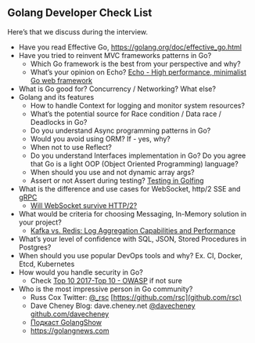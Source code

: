 
## Golang Developer Check List
Here’s that we discuss during the interview. 

- Have you read Effective Go, https://golang.org/doc/effective_go.html
- Have you tried to reinvent MVC frameworks patterns in Go? 
	* Which Go framework is the best from your perspective and why? 
	* What’s your opinion on Echo? [Echo - High performance, minimalist Go web framework](https://echo.labstack.com/)
- What is Go good for? Concurrency / Networking? What else?
- Golang and its features
	* How to handle Context for logging and monitor system resources?
	* What’s the potential source for Race condition / Data race / Deadlocks in Go? 
	* Do you understand Async programming patterns in Go?
	* Would you avoid using ORM? If - yes, why? 
	* When not to use Reflect?
	* Do you understand Interfaces implementation in Go? Do you agree that Go is a light OOP (Object Oriented Programming) language?
	* When should you use and not dynamic array args?  
	* Assert or not Assert during testing? [Testing in Golfing](https://medium.com/@thejasbabu/testing-in-golang-c378b351002d)
- What is the difference and use cases for WebSocket, http/2 SSE and [gRPC](https://grpc.io/)
	* [Will WebSocket survive HTTP/2?](https://www.infoq.com/articles/websocket-and-http2-coexist)
- What would be criteria for choosing Messaging, In-Memory solution in your project?
	* [Kafka vs. Redis: Log Aggregation Capabilities and Performance](https://logz.io/blog/kafka-vs-redis/)
- What’s your level of confidence with SQL, JSON, Stored Procedures in Postgres?
- When should you use popular DevOps tools and why? Ex. CI, Docker, Etcd, Kubernetes
- How would you handle security in Go? 
	* Check [Top 10 2017-Top 10 - OWASP](https://www.owasp.org/index.php/Top_10_2017-Top_10) if not sure
- Who is the most impressive person in Go community? 
	* Russ Cox Twitter: [@_rsc](https://twitter.com/_rsc) [https://github.com/rsc](github.com/rsc)
	* Dave Cheney Blog: dave.cheney.net [@davecheney](https://twitter.comdavecheney) [github.com/davecheney](https://github.com/davecheney)
	* [Подкаст GolangShow](https://golangshow.com/)
	* https://golangnews.com


